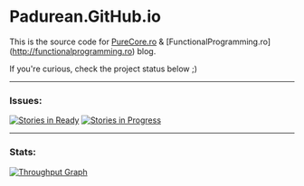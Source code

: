 # Padurean.GitHub.io

This is the source code for [PureCore.ro](http://purecore.ro) & [FunctionalProgramming.ro] (http://functionalprogramming.ro) blog.

If you're curious, check the project status below ;)


---
### Issues:

[![Stories in Ready](https://badge.waffle.io/padurean/padurean.github.io.svg?label=ready&title=Ready)](http://waffle.io/padurean/padurean.github.io)
[![Stories in Progress](https://badge.waffle.io/padurean/padurean.github.io.svg?label=in%20progress&title=In%20Progress)](http://waffle.io/padurean/padurean.github.io)


---
### Stats:

[![Throughput Graph](https://graphs.waffle.io/padurean/padurean.github.io/throughput.svg)](https://waffle.io/padurean/padurean.github.io/metrics)
